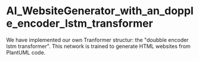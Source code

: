# AI_WebsiteGenerator_with_an_dopple_encoder_lstm_transformer
We have implemented our own Tranformer structur: the "doubble encoder lstm transformer".
This network is trained to generate HTML websites from PlantUML code.
